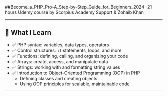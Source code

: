##Become_a_PHP_Pro-A_Step-by-Step_Guide_for_Beginners_2024
-21 hours Udemy course by Scorpius Academy Support &amp; Zohaib Khan

---

## 🚀 What I Learn

- ✅ PHP syntax: variables, data types, operators
- ✅ Control structures: `if` statements, loops, and more
- ✅ Functions: defining, calling, and organizing your code
- ✅ Arrays: create, access, and manipulate data
- ✅ Strings: working with and formatting string values
- ✅ Introduction to Object-Oriented Programming (OOP) in PHP
  - Defining classes and creating objects
  - Using OOP principles for scalable, maintainable code

---
